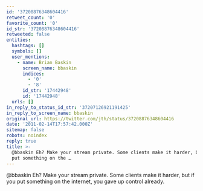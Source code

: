 ```yaml
---
id: '37208876348604416'
retweet_count: '0'
favorite_count: '0'
id_str: '37208876348604416'
retweeted: false
entities:
  hashtags: []
  symbols: []
  user_mentions:
    - name: Brian Baskin
      screen_name: bbaskin
      indices:
        - '0'
        - '8'
      id_str: '17442948'
      id: '17442948'
  urls: []
in_reply_to_status_id_str: '37207126921191425'
in_reply_to_screen_name: bbaskin
original_url: https://twitter.com/jth/status/37208876348604416
date: '2011-02-14T17:57:42.000Z'
sitemap: false
robots: noindex
reply: true
title: >-
  @bbaskin Eh? Make your stream private. Some clients make it harder, but if you
  put something on the …
---
```


@bbaskin Eh? Make your stream private. Some clients make it harder, but if you put something on the internet, you gave up control already.